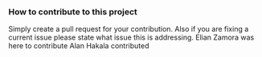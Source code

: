 ### How to contribute to this project
Simply create a pull request for your contribution. Also if you are fixing a current issue please state what issue this is addressing.
Elian Zamora was here to contribute 
Alan Hakala contributed
